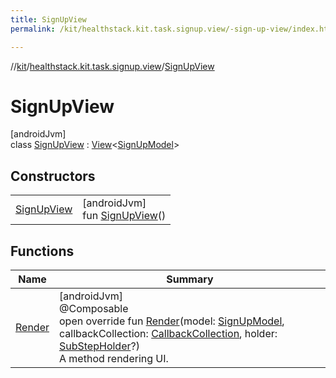 ```yaml
---
title: SignUpView
permalink: /kit/healthstack.kit.task.signup.view/-sign-up-view/index.html

---
```

//[kit](/kit.html)/[healthstack.kit.task.signup.view](../index.html)/[SignUpView](index.html)



# SignUpView



[androidJvm]\
class [SignUpView](index.html) : [View](../../healthstack.kit.task.base/-view/index.html)&lt;[SignUpModel](../../healthstack.kit.task.signup.model/-sign-up-model/index.html)&gt;



## Constructors


| | |
|---|---|
| [SignUpView](-sign-up-view.html) | [androidJvm]<br>fun [SignUpView](-sign-up-view.html)() |


## Functions


| Name | Summary |
|---|---|
| [Render](-render.html) | [androidJvm]<br>@Composable<br>open override fun [Render](-render.html)(model: [SignUpModel](../../healthstack.kit.task.signup.model/-sign-up-model/index.html), callbackCollection: [CallbackCollection](../../healthstack.kit.task.base/-callback-collection/index.html), holder: [SubStepHolder](../../healthstack.kit.task.survey.question/-sub-step-holder/index.html)?)<br>A method rendering UI. |

